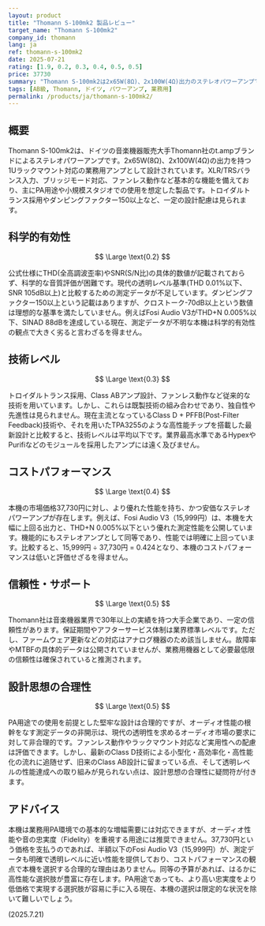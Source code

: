 ```yaml
---
layout: product
title: "Thomann S-100mk2 製品レビュー"
target_name: "Thomann S-100mk2"
company_id: thomann
lang: ja
ref: thomann-s-100mk2
date: 2025-07-21
rating: [1.9, 0.2, 0.3, 0.4, 0.5, 0.5]
price: 37730
summary: "Thomann S-100mk2は2x65W(8Ω)、2x100W(4Ω)出力のステレオパワーアンプです。THD・SNRといった主要な性能データが不明であり、最新の高性能アンプと比較して科学的有効性やコストパフォーマンスに大きな疑問があります。"
tags: [AB級, Thomann, ドイツ, パワーアンプ, 業務用]
permalink: /products/ja/thomann-s-100mk2/
---
```

## 概要

Thomann S-100mk2は、ドイツの音楽機器販売大手Thomann社のt.ampブランドによるステレオパワーアンプです。2x65W(8Ω)、2x100W(4Ω)の出力を持つ1Uラックマウント対応の業務用アンプとして設計されています。XLR/TRSバランス入力、ブリッジモード対応、ファンレス動作など基本的な機能を備えており、主にPA用途や小規模スタジオでの使用を想定した製品です。トロイダルトランス採用やダンピングファクター150以上など、一定の設計配慮は見られます。

## 科学的有効性

$$ \Large \text{0.2} $$

公式仕様にTHD(全高調波歪率)やSNR(S/N比)の具体的数値が記載されておらず、科学的な音質評価が困難です。現代の透明レベル基準(THD 0.01%以下、SNR 105dB以上)と比較するための測定データが不足しています。ダンピングファクター150以上という記載はありますが、クロストーク-70dB以上という数値は理想的な基準を満たしていません。例えばFosi Audio V3がTHD+N 0.005%以下、SINAD 88dBを達成している現在、測定データが不明な本機は科学的有効性の観点で大きく劣ると言わざるを得ません。

## 技術レベル

$$ \Large \text{0.3} $$

トロイダルトランス採用、Class ABアンプ設計、ファンレス動作など従来的な技術を用いています。しかし、これらは既製技術の組み合わせであり、独自性や先進性は見られません。現在主流となっているClass D + PFFB(Post-Filter Feedback)技術や、それを用いたTPA3255のような高性能チップを搭載した最新設計と比較すると、技術レベルは平均以下です。業界最高水準であるHypexやPurifiなどのモジュールを採用したアンプには遠く及びません。

## コストパフォーマンス

$$ \Large \text{0.4} $$

本機の市場価格37,730円に対し、より優れた性能を持ち、かつ安価なステレオパワーアンプが存在します。例えば、Fosi Audio V3（15,999円）は、本機を大幅に上回る出力と、THD+N 0.005%以下という優れた測定性能を公開しています。機能的にもステレオアンプとして同等であり、性能では明確に上回っています。比較すると、15,999円 ÷ 37,730円 = 0.424となり、本機のコストパフォーマンスは低いと評価せざるを得ません。

## 信頼性・サポート

$$ \Large \text{0.5} $$

Thomann社は音楽機器業界で30年以上の実績を持つ大手企業であり、一定の信頼性があります。保証期間やアフターサービス体制は業界標準レベルです。ただし、ファームウェア更新などの対応はアナログ機器のため該当しません。故障率やMTBFの具体的データは公開されていませんが、業務用機器として必要最低限の信頼性は確保されていると推測されます。

## 設計思想の合理性

$$ \Large \text{0.5} $$

PA用途での使用を前提とした堅牢な設計は合理的ですが、オーディオ性能の根幹をなす測定データの非開示は、現代の透明性を求めるオーディオ市場の要求に対して非合理的です。ファンレス動作やラックマウント対応など実用性への配慮は評価できます。しかし、最新のClass D技術による小型化・高効率化・高性能化の流れに追随せず、旧来のClass AB設計に留まっている点、そして透明レベルの性能達成への取り組みが見られない点は、設計思想の合理性に疑問符が付きます。

## アドバイス

本機は業務用PA環境での基本的な増幅需要には対応できますが、オーディオ性能や音の忠実度（Fidelity）を重視する用途には推奨できません。37,730円という価格を支払うのであれば、半額以下のFosi Audio V3（15,999円）が、測定データも明確で透明レベルに近い性能を提供しており、コストパフォーマンスの観点で本機を選択する合理的な理由はありません。同等の予算があれば、はるかに高性能な選択肢が豊富に存在します。PA用途であっても、より高い忠実度をより低価格で実現する選択肢が容易に手に入る現在、本機の選択は限定的な状況を除いて難しいでしょう。

(2025.7.21)
